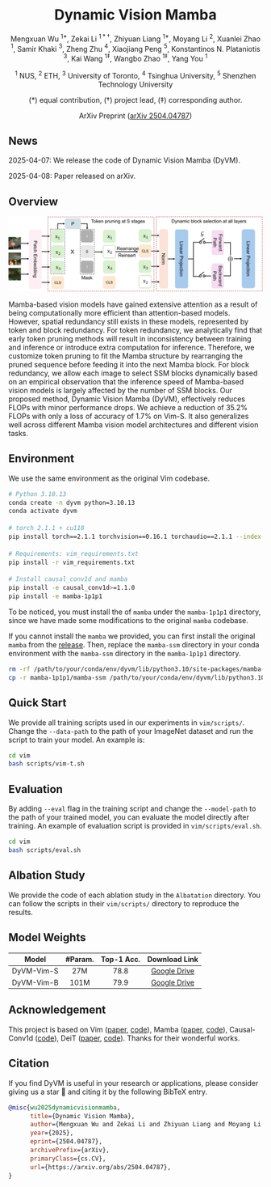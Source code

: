 <div align="center">
<h1>Dynamic Vision Mamba</h1>

Mengxuan Wu $^{1*}$, Zekai Li $^{1*\dagger}$, Zhiyuan Liang $^{1*}$, Moyang Li $^{2}$, Xuanlei Zhao $^{1}$, Samir Khaki $^{3}$, Zheng Zhu $^{4}$, Xiaojiang Peng $^{5}$, Konstantinos N. Plataniotis $^{3}$, Kai Wang $^{1\ddagger}$, Wangbo Zhao $^{1\ddagger}$, Yang You $^{1}$

$^{1}$ NUS, $^{2}$ ETH, $^{3}$ University of Toronto, $^{4}$ Tsinghua University, $^{5}$ Shenzhen Technology University

(\*) equal contribution, ($\dagger$) project lead, ($\ddagger$) corresponding author.

ArXiv Preprint ([arXiv 2504.04787](https://arxiv.org/abs/2504.04787))
</div>


## News

2025-04-07: We release the code of Dynamic Vision Mamba (DyVM).

2025-04-08: Paper released on arXiv.

## Overview

![Pipeline Diagram](Asset/pipeline.png)

Mamba-based vision models have gained extensive attention as a result of being computationally more efficient than attention-based models. 
However, spatial redundancy still exists in these models, represented by token and block redundancy.
For token redundancy, we analytically find that early token pruning methods will result in inconsistency between training and inference or introduce extra computation for inference.
Therefore, we customize token pruning to fit the Mamba structure by rearranging the pruned sequence before feeding it into the next Mamba block.
For block redundancy, we allow each image to select SSM blocks dynamically based on an empirical observation that the inference speed of Mamba-based vision models is largely affected by the number of SSM blocks.
Our proposed method, Dynamic Vision Mamba (DyVM), effectively reduces FLOPs with minor performance drops.
We achieve a reduction of 35.2\% FLOPs with only a loss of accuracy of 1.7\% on Vim-S.
It also generalizes well across different Mamba vision model architectures and different vision tasks.

## Environment

We use the same environment as the original Vim codebase.

```bash
# Python 3.10.13
conda create -n dyvm python=3.10.13
conda activate dyvm

# torch 2.1.1 + cu118
pip install torch==2.1.1 torchvision==0.16.1 torchaudio==2.1.1 --index-url https://download.pytorch.org/whl/cu118

# Requirements: vim_requirements.txt
pip install -r vim_requirements.txt

# Install causal_conv1d and mamba
pip install -e causal_conv1d>=1.1.0
pip install -e mamba-1p1p1
```

To be noticed, you must install the of `mamba` under the `mamba-1p1p1` directory, since we have made some modifications to the original `mamba` codebase.

If you cannot install the `mamba` we provided, you can first install the original `mamba` from the [release](https://github.com/state-spaces/mamba/archive/refs/tags/v1.1.1.zip). Then, replace the `mamba-ssm` directory in your conda environment with the `mamba-ssm` directory in the `mamba-1p1p1` directory.

```bash
rm -rf /path/to/your/conda/env/dyvm/lib/python3.10/site-packages/mamba-ssm/
cp -r mamba-1p1p1/mamba-ssm /path/to/your/conda/env/dyvm/lib/python3.10/site-packages/
```

## Quick Start

We provide all training scripts used in our experiments in `vim/scripts/`. Change the `--data-path` to the path of your ImageNet dataset and run the script to train your model. An example is:

```bash
cd vim
bash scripts/vim-t.sh
```

## Evaluation

By adding `--eval` flag in the training script and change the `--model-path` to the path of your trained model, you can evaluate the model directly after training. An example of evaluation script is provided in `vim/scripts/eval.sh`.

```bash
cd vim
bash scripts/eval.sh
```

## Albation Study

We provide the code of each ablation study in the `Albatation` directory. You can follow the scripts in their `vim/scripts/` directory to reproduce the results.

## Model Weights

| Model | #Param. | Top-1 Acc. | Download Link |
| :---: | :---: | :---: | :---: |
| DyVM-Vim-S | 27M | 78.8 | [Google Drive](https://drive.google.com/file/d/1OzSZbY5CP0zoUwYL2JlXCZRrpjkIjsq7/view?usp=drive_link) |
| DyVM-Vim-B | 101M | 79.9 | [Google Drive](https://drive.google.com/file/d/1tpGSsh8lJs-wcjrdexgjzeFgimlzs44P/view?usp=drive_link) |

## Acknowledgement
This project is based on Vim ([paper](https://icml.cc/virtual/2024/poster/33768), [code](https://github.com/hustvl/Vim)), Mamba ([paper](https://arxiv.org/abs/2312.00752), [code](https://github.com/state-spaces/mamba)), Causal-Conv1d ([code](https://github.com/Dao-AILab/causal-conv1d)), DeiT ([paper](https://arxiv.org/abs/2012.12877), [code](https://github.com/facebookresearch/deit)). Thanks for their wonderful works.

## Citation
If you find DyVM is useful in your research or applications, please consider giving us a star 🌟 and citing it by the following BibTeX entry.

```bibtex
@misc{wu2025dynamicvisionmamba,
      title={Dynamic Vision Mamba}, 
      author={Mengxuan Wu and Zekai Li and Zhiyuan Liang and Moyang Li and Xuanlei Zhao and Samir Khaki and Zheng Zhu and Xiaojiang Peng and Konstantinos N. Plataniotis and Kai Wang and Wangbo Zhao and Yang You},
      year={2025},
      eprint={2504.04787},
      archivePrefix={arXiv},
      primaryClass={cs.CV},
      url={https://arxiv.org/abs/2504.04787}, 
}
```
